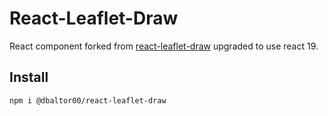 # React-Leaflet-Draw

React component forked from [react-leaflet-draw](https://github.com/alex3165/react-leaflet-draw) upgraded to use react 19.

## Install

```
npm i @dbaltor00/react-leaflet-draw
```
